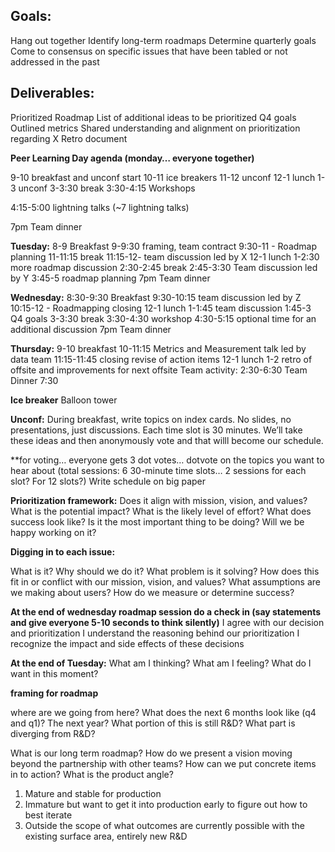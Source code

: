 ## Goals:
Hang out together
Identify long-term roadmaps
Determine quarterly goals
Come to consensus on specific issues that have been tabled or not addressed in the past

## Deliverables:
Prioritized Roadmap
List of additional ideas to be prioritized 
Q4 goals
Outlined metrics
Shared understanding and alignment on prioritization regarding X
Retro document

**Peer Learning Day agenda (monday… everyone together)**

9-10 breakfast and unconf start
10-11 ice breakers
11-12 unconf
12-1 lunch 
1-3 unconf
3-3:30 break
3:30-4:15 Workshops

4:15-5:00 lightning talks (~7 lightning talks)

7pm Team dinner

**Tuesday:**
8-9 Breakfast 
9-9:30 framing, team contract
9:30-11 - Roadmap planning
11-11:15 break
11:15-12- team discussion led by X
12-1 lunch 
1-2:30 more roadmap discussion
2:30-2:45 break
2:45-3:30 Team discussion led by Y
3:45-5 roadmap planning
7pm Team dinner

**Wednesday:**
8:30-9:30 Breakfast 
9:30-10:15 team discussion led by Z
10:15-12 - Roadmapping closing
12-1 lunch 
1-1:45 team discussion
1:45-3 Q4 goals
3-3:30 break
3:30-4:30 workshop
4:30-5:15 optional time for an additional discussion
7pm Team dinner

**Thursday:**
9-10 breakfast
10-11:15 Metrics and Measurement talk led by data team
11:15-11:45 closing revise of action items
12-1 lunch 
1-2  retro of offsite and improvements for next offsite
Team activity: 2:30-6:30
Team Dinner 7:30


**Ice breaker**
Balloon tower

**Unconf:**
During breakfast, write topics on index cards. No slides, no presentations, just discussions.
Each time slot is 30 minutes. We’ll take these ideas and then anonymously vote and that willl become our schedule.

**for voting… everyone gets 3 dot votes… dotvote on the topics you want to hear about
(total sessions: 6 30-minute time slots… 2 sessions for each slot? For 12 slots?)
Write schedule on big paper



**Prioritization framework:**
Does it align with mission, vision, and values?
What is the potential impact?
What is the likely level of effort?
What does success look like?
Is it the most important thing to be doing?
Will we be happy working on it?

**Digging in to each issue:**

What is it?
Why should we do it?
What problem is it solving?
How does this fit in or conflict with our mission, vision, and values?
What assumptions are we making about users?
How do we measure or determine success?


**At the end of wednesday roadmap session do a check in (say statements and give everyone 5-10 seconds to think silently)** 
I agree with our decision and prioritization
I understand the reasoning behind our prioritization
I recognize the impact and side effects of these decisions

**At the end of Tuesday:**
What am I thinking?
What am I feeling?
What do I want in this moment?

**framing for roadmap**

where are we going from here? What does the next 6 months look like (q4 and q1)? The next year? What portion of this is still R&D? What part is diverging from R&D?

What is our long term roadmap? How do we present a vision moving beyond the partnership with other teams? How can we put concrete items in to action? What is the product angle?

1. Mature and stable for production
2. Immature but want to get it into production early to figure out how to best iterate
3. Outside the scope of what outcomes are currently possible with the existing surface area, entirely new R&D